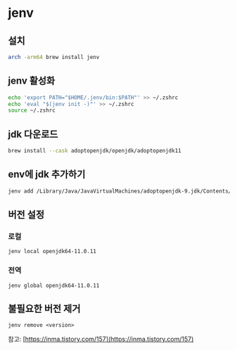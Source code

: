# jenv

## 설치

```sh
arch -arm64 brew install jenv
```

## jenv 활성화

```sh
echo 'export PATH="$HOME/.jenv/bin:$PATH"' >> ~/.zshrc
echo 'eval "$(jenv init -)"' >> ~/.zshrc
source ~/.zshrc
```

## jdk 다운로드

```sh
brew install --cask adoptopenjdk/openjdk/adoptopenjdk11
```

## env에 jdk 추가하기

```sh
jenv add /Library/Java/JavaVirtualMachines/adoptopenjdk-9.jdk/Contents/Home
```

## 버전 설정

### 로컬

```
jenv local openjdk64-11.0.11
```

### 전역

```
jenv global openjdk64-11.0.11
```

## 불필요한 버전 제거

```
jenv remove <version>
```

참고: [https://inma.tistory.com/157](https://inma.tistory.com/157)
